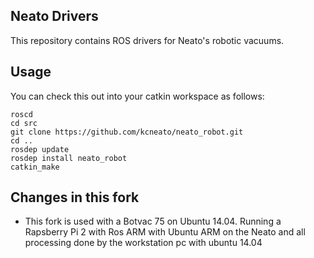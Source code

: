 ## Neato Drivers

This repository contains ROS drivers for Neato's robotic vacuums. 

## Usage
You can check this out into your catkin workspace as follows:

    roscd
    cd src
    git clone https://github.com/kcneato/neato_robot.git
    cd ..
    rosdep update
    rosdep install neato_robot
    catkin_make

## Changes in this fork

 * This fork is used with a Botvac 75 on Ubuntu 14.04. Running a Rapsberry Pi 2 with Ros ARM with Ubuntu ARM on the       Neato and all processing done by the workstation pc with ubuntu 14.04

